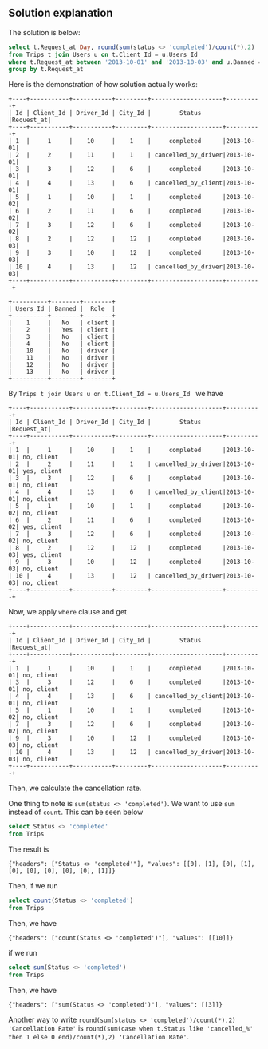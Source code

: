 ## Solution explanation

The solution is below:

```sql
select t.Request_at Day, round(sum(status <> 'completed')/count(*),2) 'Cancellation Rate'
from Trips t join Users u on t.Client_Id = u.Users_Id 
where t.Request_at between '2013-10-01' and '2013-10-03' and u.Banned = 'No'
group by t.Request_at
```

Here is the demonstration of how solution actually works:

```
+----+-----------+-----------+---------+--------------------+----------+
| Id | Client_Id | Driver_Id | City_Id |        Status      |Request_at|
+----+-----------+-----------+---------+--------------------+----------+
| 1  |     1     |    10     |    1    |     completed      |2013-10-01|
| 2  |     2     |    11     |    1    | cancelled_by_driver|2013-10-01|
| 3  |     3     |    12     |    6    |     completed      |2013-10-01|
| 4  |     4     |    13     |    6    | cancelled_by_client|2013-10-01|
| 5  |     1     |    10     |    1    |     completed      |2013-10-02|
| 6  |     2     |    11     |    6    |     completed      |2013-10-02|
| 7  |     3     |    12     |    6    |     completed      |2013-10-02|
| 8  |     2     |    12     |    12   |     completed      |2013-10-03|
| 9  |     3     |    10     |    12   |     completed      |2013-10-03| 
| 10 |     4     |    13     |    12   | cancelled_by_driver|2013-10-03|
+----+-----------+-----------+---------+--------------------+----------+

+----------+--------+--------+
| Users_Id | Banned |  Role  |
+----------+--------+--------+
|    1     |   No   | client |
|    2     |   Yes  | client |
|    3     |   No   | client |
|    4     |   No   | client |
|    10    |   No   | driver |
|    11    |   No   | driver |
|    12    |   No   | driver |
|    13    |   No   | driver |
+----------+--------+--------+
```

By `Trips t join Users u on t.Client_Id = u.Users_Id ` we have

```
+----+-----------+-----------+---------+--------------------+----------+
| Id | Client_Id | Driver_Id | City_Id |        Status      |Request_at|
+----+-----------+-----------+---------+--------------------+----------+
| 1  |     1     |    10     |    1    |     completed      |2013-10-01| no, client
| 2  |     2     |    11     |    1    | cancelled_by_driver|2013-10-01| yes, client
| 3  |     3     |    12     |    6    |     completed      |2013-10-01| no, client
| 4  |     4     |    13     |    6    | cancelled_by_client|2013-10-01| no, client
| 5  |     1     |    10     |    1    |     completed      |2013-10-02| no, client
| 6  |     2     |    11     |    6    |     completed      |2013-10-02| yes, client
| 7  |     3     |    12     |    6    |     completed      |2013-10-02| no, client
| 8  |     2     |    12     |    12   |     completed      |2013-10-03| yes, client
| 9  |     3     |    10     |    12   |     completed      |2013-10-03| no, client
| 10 |     4     |    13     |    12   | cancelled_by_driver|2013-10-03| no, client
+----+-----------+-----------+---------+--------------------+----------+
```

Now, we apply `where` clause and get 

```
+----+-----------+-----------+---------+--------------------+----------+
| Id | Client_Id | Driver_Id | City_Id |        Status      |Request_at|
+----+-----------+-----------+---------+--------------------+----------+
| 1  |     1     |    10     |    1    |     completed      |2013-10-01| no, client
| 3  |     3     |    12     |    6    |     completed      |2013-10-01| no, client
| 4  |     4     |    13     |    6    | cancelled_by_client|2013-10-01| no, client
| 5  |     1     |    10     |    1    |     completed      |2013-10-02| no, client
| 7  |     3     |    12     |    6    |     completed      |2013-10-02| no, client
| 9  |     3     |    10     |    12   |     completed      |2013-10-03| no, client
| 10 |     4     |    13     |    12   | cancelled_by_driver|2013-10-03| no, client
+----+-----------+-----------+---------+--------------------+----------+
```

Then, we calculate the cancellation rate.

One thing to note is `sum(status <> 'completed')`. We want to use `sum` instead of
`count`. This can be seen below

```sql
select Status <> 'completed'
from Trips
```

The result is 

```
{"headers": ["Status <> 'completed'"], "values": [[0], [1], [0], [1], [0], [0], [0], [0], [0], [1]]}
```

Then, if we run 

```sql
select count(Status <> 'completed')
from Trips
```

Then, we have 

```
{"headers": ["count(Status <> 'completed')"], "values": [[10]]}
```

if we run 

```sql
select sum(Status <> 'completed')
from Trips
```

Then, we have

```
{"headers": ["sum(Status <> 'completed')"], "values": [[3]]}
```

Another way to write `round(sum(status <> 'completed')/count(*),2) 'Cancellation Rate'`
is `round(sum(case when t.Status like 'cancelled_%' then 1 else 0 end)/count(*),2) 'Cancellation Rate'`.
